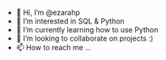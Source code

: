 - 👋 Hi, I’m @ezarahp
- 👀 I’m interested in SQL & Python
- 🌱 I’m currently learning how to use Python
- 💞️ I’m looking to collaborate on projects :)
- 📫 How to reach me ...

<!---
ezarahp/ezarahp is a ✨ special ✨ repository because its `README.md` (this file) appears on your GitHub profile.
You can click the Preview link to take a look at your changes.
--->
